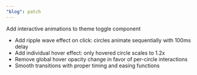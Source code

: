 ```yaml
---
"blog": patch
---
```


Add interactive animations to theme toggle component

- Add ripple wave effect on click: circles animate sequentially with 100ms delay
- Add individual hover effect: only hovered circle scales to 1.2x
- Remove global hover opacity change in favor of per-circle interactions
- Smooth transitions with proper timing and easing functions